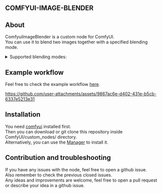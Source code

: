 ## COMFYUI-IMAGE-BLENDER

## About
ComfyuiImageBlender is a custom node for ComfyUI.  
You can use it to blend two images together with a specified blending mode.
<details>
  <summary>Supported blending modes:</summary>
  <ul>
    <li>Normal group
      <ul>
        <li>normal</li>
        <li>dissolve</li>
      </ul>
    </li>
    <li>Darken group
      <ul>
        <li>darken</li>
        <li>multiply</li>
        <li>color burn</li>
        <li>linear burn</li>
        <li>darker color</li>
      </ul>
    </li>
    <li>Lighten group
      <ul>
        <li>lighten</li>
        <li>screen</li>
        <li>color dodge</li>
        <li>linear dodge</li>
        <li>lighten color</li>
      </ul>
    </li>
    <li>Overlay group
      <ul>
        <li>overlay</li>
        <li>soft light</li>
        <li>hard light</li>
        <li>vivid light</li>
        <li>linear light</li>
        <li>pin light</li>
        <li>hard mix</li>
      </ul>
    </li>
    <li>Inversion group
      <ul>
        <li>difference</li>
        <li>exclusion</li>
        <li>subtract</li>
        <li>divide</li>
      </ul>
    </li>
  </ul>
</details>

## Example workflow
Feel free to check the example workflow [here](https://github.com/vault-developer/comfyui-image-blender/blob/master/workfow.example.json).  

https://github.com/user-attachments/assets/9867ac6e-d402-431e-b5cb-6337e5213e31

## Installation
You need [comfyui](https://github.com/comfyanonymous/ComfyUI) installed first.  
Then you can download or git clone this repository inside ComfyUI/custom_nodes/ directory.  
Alternatively, you can use the [Manager](https://github.com/ltdrdata/ComfyUI-Manager) to install it.

## Contribution and troubleshooting
If you have any issues with the node, feel free to open a github issue.  
Also remember to check the previous closed issues.  
Any ideas and improvements are welcome, feel free to open a pull request or describe your idea in a github issue.  

